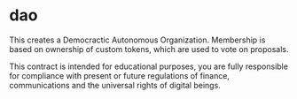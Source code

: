 # dao

This creates a Democractic Autonomous Organization. Membership is based
on ownership of custom tokens, which are used to vote on proposals.

This contract is intended for educational purposes, you are fully responsible
for compliance with present or future regulations of finance, communications
and the universal rights of digital beings.
